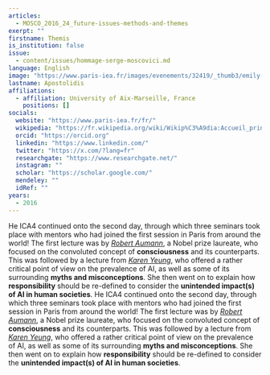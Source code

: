 ```yaml
---
articles:
  - MOSCO_2016_24_future-issues-methods-and-themes
exerpt: ""
firstname: Themis
is_institution: false
issue:
  - content/issues/hommage-serge-moscovici.md
language: English
image: "https://www.paris-iea.fr/images/evenements/32419/_thumb3/emily-morter-8xaa0f9yqne-unsplash.jpg"
lastname: Apostolidis
affiliations:
  - affiliation: University of Aix-Marseille, France
    positions: []
socials:
  website: "https://www.paris-iea.fr/fr/"
  wikipedia: "https://fr.wikipedia.org/wiki/Wikip%C3%A9dia:Accueil_principal"
  orcid: "https://orcid.org"
  linkedin: "https://www.linkedin.com/"
  twitter: "https://x.com/?lang=fr"
  researchgate: "https://www.researchgate.net/"
  instagram: ""
  scholar: "https://scholar.google.com/"
  mendeley: ""
  idRef: ""
years:
  - 2016
---
```


He ICA4 continued onto the second day, through which three seminars took place with mentors who had joined the first session in Paris from around the world!
The first lecture was by [_Robert Aumann_](/mentors#aumann "Robert Aumann"), a Nobel prize laureate, who focused on the convoluted concept of **consciousness** and its counterparts.
This was followed by a lecture from [_Karen Yeung_](/mentors#yeung "Karen Yeung"), who offered a rather critical point of view on the prevalence of AI, as well as some of its surrounding **myths and misconceptions**. She then went on to explain how **responsibility** should be re-defined to consider the **unintended impact(s) of AI in human societies**.
He ICA4 continued onto the second day, through which three seminars took place with mentors who had joined the first session in Paris from around the world!
The first lecture was by [_Robert Aumann_](/mentors#aumann "Robert Aumann"), a Nobel prize laureate, who focused on the convoluted concept of **consciousness** and its counterparts.
This was followed by a lecture from [_Karen Yeung_](/mentors#yeung "Karen Yeung"), who offered a rather critical point of view on the prevalence of AI, as well as some of its surrounding **myths and misconceptions**. She then went on to explain how **responsibility** should be re-defined to consider the **unintended impact(s) of AI in human societies**.
